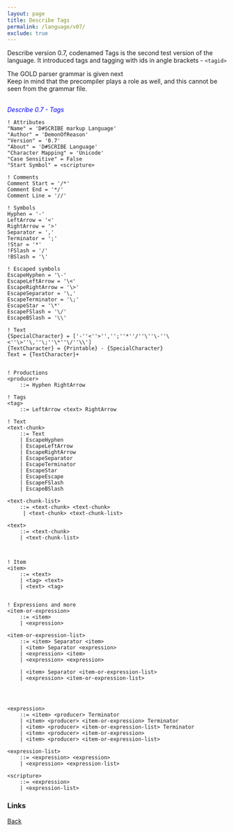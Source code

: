 ```yaml
---
layout: page
title: Describe Tags
permalink: /language/v07/
exclude: true
---
```

Describe version 0.7, codenamed Tags is the second test version of the language. It introduced tags and tagging with ids in angle brackets - ```<tagid>```

The GOLD parser grammar is given next<br>
Keep in mind that the precompiler plays a role as well, and this cannot be seen from the grammar file.<br><br>


<span style="color:blue">_Describe 0.7 - Tags_</span>
```
! Attributes
"Name" = 'D#SCRIBE markup Language'
"Author" = 'DemonOfReason'
"Version" = '0.7'
"About" = 'D#SCRIBE Language'
"Character Mapping" = 'Unicode'
"Case Sensitive" = False
"Start Symbol" = <scripture>

! Comments
Comment Start = '/*'
Comment End = '*/'
Comment Line = '//'

! Symbols
Hyphen = '-'
LeftArrow = '<'
RightArrow = '>'
Separator = ','
Terminator = ';'
!Star = '*'
!FSlash = '/'
!BSlash = '\'

! Escaped symbols
EscapeHyphen = '\-'
EscapeLeftArrow = '\<'
EscapeRightArrow = '\>'
EscapeSeparator = '\,'
EscapeTerminator = '\;'
EscapeStar = '\*'
EscapeFSlash = '\/'
EscapeBSlash = '\\'

! Text
{SpecialCharacter} = ['-''<''>'','';''*''/''\''\-''\<''\>''\,''\;''\*''\/''\\']
{TextCharacter} = {Printable} - {SpecialCharacter}
Text = {TextCharacter}+


! Productions
<producer>
    ::= Hyphen RightArrow

! Tags
<tag>
    ::= LeftArrow <text> RightArrow

! Text
<text-chunk>
    ::= Text
    | EscapeHyphen
    | EscapeLeftArrow
    | EscapeRightArrow
    | EscapeSeparator
    | EscapeTerminator
    | EscapeStar
    | EscapeEscape
    | EscapeFSlash
    | EscapeBSlash

<text-chunk-list>    
    ::= <text-chunk> <text-chunk>    
     | <text-chunk> <text-chunk-list>

<text>     
    ::= <text-chunk>    
    | <text-chunk-list>
   


! Item
<item>    
    ::= <text>
    | <tag> <text>
    | <text> <tag>


! Expressions and more
<item-or-expression>    
    ::= <item>    
    | <expression>

<item-or-expression-list>
    ::= <item> Separator <item>
    | <item> Separator <expression>
    | <expression> <item>
    | <expression> <expression>
    
    | <item> Separator <item-or-expression-list>
    | <expression> <item-or-expression-list>

    
    

<expression>     
    ::= <item> <producer> Terminator    
    | <item> <producer> <item-or-expression> Terminator   
    | <item> <producer> <item-or-expression-list> Terminator
    | <item> <producer> <item-or-expression>
    | <item> <producer> <item-or-expression-list>

<expression-list>     
    ::= <expression> <expression>    
    | <expression> <expression-list>

<scripture>     
    ::= <expression>      
    | <expression-list>
```

### Links
[Back](/language/home)